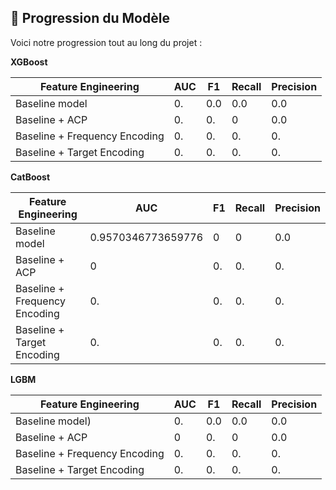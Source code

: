 ## 🚀 Progression du Modèle  

Voici notre progression tout au long du projet :  

**XGBoost**

| **Feature Engineering** | **AUC** | **F1** | **Recall** | **Precision** |  
|-------------------------|-------------|--------------|--------------|--------------|
| Baseline model | 0. | 0.0 | 0.0 | 0.0 |  
| Baseline + ACP | 0. | 0.| 0 | 0.0 |  
| Baseline + Frequency Encoding | 0. | 0. | 0. | 0. |  
| Baseline + Target Encoding | 0. | 0. | 0. | 0. |  


**CatBoost**

| **Feature Engineering** | **AUC** | **F1** | **Recall** | **Precision** |  
|-------------------------|-------------|--------------|--------------|--------------|
| Baseline model | 0.9570346773659776 | 0 | 0 | 0.0 |  
| Baseline + ACP | 0 | 0. | 0. | 0. |  
| Baseline + Frequency Encoding | 0. | 0. | 0. | 0. |  
| Baseline + Target Encoding | 0. | 0. | 0. | 0. |  



**LGBM**

| **Feature Engineering** | **AUC** | **F1** | **Recall** | **Precision** |  
|-------------------------|-------------|--------------|--------------|--------------|
| Baseline model) | 0. | 0.0 | 0.0 | 0.0 |  
| Baseline + ACP | 0 | 0.| 0 | 0.0 |  
| Baseline + Frequency Encoding | 0. | 0. | 0. | 0. |  
| Baseline + Target Encoding | 0. | 0. | 0. | 0. |  


